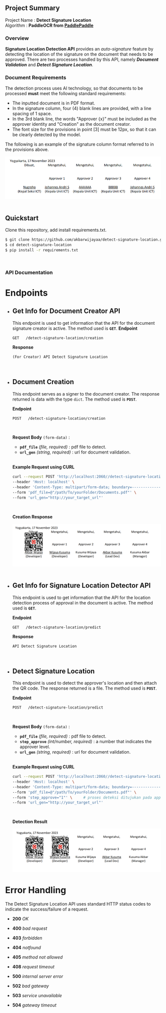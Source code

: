 ## Project Summary
Project Name : **Detect Signature Location**
<br>
Algorithm : **PaddleOCR from [PaddlePaddle](https://github.com/PaddlePaddle/PaddleOCR)**
<br>

### Overview
**Signature Location Detection API** provides an *auto-signature* feature by detecting the location of the signature on the document that needs to be approved. There are two processes handled by this API, namely _**Document Validation**_ and _**Detect Signature Location**_.

### Document Requirements
The detection process uses AI technology, so that documents to be processed **must** meet the following standard requirements:

- The inputted document is in PDF format.
- In the signature column, four (4) blank lines are provided, with a line spacing of 1 space.
- In the 3rd blank line, the words "Approver {x}" must be included as the approver identity and "Creation" as the document creator.
- The font size for the provisions in point [3] must be 12px, so that it can be clearly detected by the model.

The following is an example of the signature column format referred to in the provisions above.
<div align="center"><img src="data/example.png" class="center"></div>
<br>

## Quickstart
Clone this repository, add install requirements.txt.
```bash
$ git clone https://github.com/akbarwijayaa/detect-signature-location.git
$ cd detect-signature-location
$ pip install -r requirements.txt
```
<br>
<div align="left"><h3>API Documentation</h3></div>

# Endpoints
- ##  Get Info for Document Creator API
    This endpoint is used to get information that the API for the document signature creator is active. The method used is **`GET`**.
    **Endpoint**
    ```
    GET   /detect-signature-location/creation
    ```

    **Response**
    ```html
    (For Creator) API Detect Signature Location
    ```
    <br>

- ##  Document Creation 
    This endpoint serves as a signer to the document creator. The response returned is data with the type `dict`. The method used is **`POST`**.
    <br>

    **Endpoint**
    ```bash
    POST   /detect-signature-location/creation
    ```
    <br>

    **Request Body** `(form-data)` :
    * **`pdf_file`** _(file, required)_ : pdf file to detect.
    * **`url_gen`** _(string, required)_ : url for document validation.

    <br>

    **Example Request using CURL**
    ```bash
    curl --request POST 'http://localhost:2060//detect-signature-location/creation' \
    --header 'Host: localhost' \
    --header 'Content-Type: multipart/form-data; boundary=--------------------------127699220237461540409867' \
    --form 'pdf_file=@"/path/To/yourFolder/Documents.pdf"' \
    --form 'url_gen="http://your_target_url"'
    ```

    <br>

    **Creation Response**

    <div align="center"><img src="data/1.png" class="center"></div>

    <br>

- ##  Get Info for Signature Location Detector API
    This endpoint is used to get information that the API for the location detection process of approval in the document is active. The method used is **`GET`**.

    **Endpoint**
    ```
    GET   /detect-signature-location/predict
    ```

    **Response**
    ```html
    API Detect Signature Location
    ```
    <br>

- ##  Detect Signature Location
    This endpoint is used to detect the approver's location and then attach the QR code. The response returned is a file. The method used is **`POST`**.
    <br>

    **Endpoint**
    ```bash
    POST   /detect-signature-location/predict
    ```
    <br>

    **Request Body** `(form-data)` :
    * **`pdf_file`** _(file, required)_ : pdf file to detect.
    * **`step_approve`** _(int/number, required)_ : a number that indicates the approver level.
    * **`url_gen`** _(string, required)_ : url for document validation.

    <br>

    **Example Request using CURL**
    ```bash
    curl --request POST 'http://localhost:2060//detect-signature-location/predict' \
    --header 'Host: localhost' \
    --header 'Content-Type: multipart/form-data; boundary=--------------------------203342521398883806171571' \
    --form 'pdf_file=@"/path/To/yourFolder/Documents.pdf"' \
    --form 'step_approve="1"' \     # proses deteksi ditujukan pada approver 2
    --form 'url_gen="http://your_target_url"'
    ```
    <br>

    **Detection Result**


    <div align="center"><img src="data/2.png" class="center"></div>

    
# Error Handling

The Detect Signature Location API uses standard HTTP status codes to indicate the success/failure of a request.
* **200** _OK_

* **400** _bad request_

* **403** _forbidden_

* **404** _notfound_

* **405** _method not allowed_

* **408** _request timeout_

* **500** _internal server error_

* **502** _bad gateway_

* **503** _service unavailable_

* **504** _gateway timeout_


